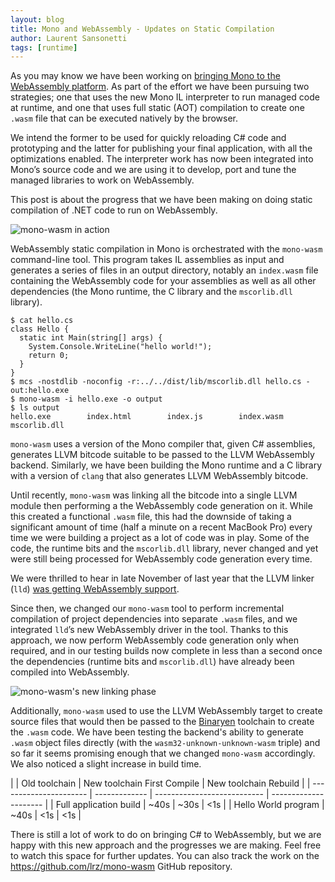 ```yaml
---
layout: blog
title: Mono and WebAssembly - Updates on Static Compilation
author: Laurent Sansonetti
tags: [runtime]
---
```


As you may know we have been working on [bringing Mono to the
WebAssembly platform](http://www.mono-project.com/news/2017/08/09/hello-webassembly).
As part of the effort we have been pursuing two strategies; one that
uses the new Mono IL interpreter to run managed code at runtime, and
one that uses full static (AOT) compilation to create one `.wasm` file
that can be executed natively by the browser.

We intend the former to be used for quickly reloading C# code and
prototyping and the latter for publishing your final application, with
all the optimizations enabled.  The interpreter work has now been
integrated into Mono’s source code and we are using it to develop,
port and tune the managed libraries to work on WebAssembly.

This post is about the progress that we have been making on doing
static compilation of .NET code to run on WebAssembly.

![mono-wasm in action](https://d2mxuefqeaa7sj.cloudfront.net/s_1B65124B0073CE294C70729B88F773366C5989AFAC363CB3C99279E1C86FF6C0_1516019889874_Untitled+Diagram+3.png)

WebAssembly static compilation in Mono is orchestrated with the
`mono-wasm` command-line tool. This program takes IL assemblies as
input and generates a series of files in an output directory, notably
an `index.wasm` file containing the WebAssembly code for your
assemblies as well as all other dependencies (the Mono runtime, the C
library and the `mscorlib.dll` library).


    $ cat hello.cs 
    class Hello {
      static int Main(string[] args) {
        System.Console.WriteLine("hello world!");
        return 0;
      }
    }
    $ mcs -nostdlib -noconfig -r:../../dist/lib/mscorlib.dll hello.cs -out:hello.exe
    $ mono-wasm -i hello.exe -o output
    $ ls output
    hello.exe        index.html        index.js        index.wasm        mscorlib.dll

`mono-wasm` uses a version of the Mono compiler that, given C#
assemblies, generates LLVM bitcode suitable to be passed to the LLVM
WebAssembly backend. Similarly, we have been building the Mono runtime
and a C library with a version of `clang` that also generates LLVM
WebAssembly bitcode.

Until recently, `mono-wasm` was linking all the bitcode into a single
LLVM module then performing a the WebAssembly code generation on
it. While this created a functional `.wasm` file, this had the
downside of taking a significant amount of time (half a minute on a
recent MacBook Pro) every time we were building a project as a lot of
code was in play. Some of the code, the runtime bits and the
`mscorlib.dll` library, never changed and yet were still being
processed for WebAssembly code generation every time.

We were thrilled to hear in late November of last year that the LLVM
linker (`lld`) [was getting WebAssembly
support](https://lld.llvm.org/WebAssembly.html).

Since then, we changed our `mono-wasm` tool to perform incremental
compilation of project dependencies into separate `.wasm` files, and
we integrated `lld`’s new WebAssembly driver in the tool. Thanks to
this approach, we now perform WebAssembly code generation only when
required, and in our testing builds now complete in less than a second
once the dependencies (runtime bits and `mscorlib.dll`) have already
been compiled into WebAssembly.


![mono-wasm's new linking phase](https://d2mxuefqeaa7sj.cloudfront.net/s_1B65124B0073CE294C70729B88F773366C5989AFAC363CB3C99279E1C86FF6C0_1516019734731_Untitled+Diagram+2.png)


Additionally, `mono-wasm` used to use the LLVM WebAssembly target to
create source files that would then be passed to the
[Binaryen](https://github.com/WebAssembly/binaryen) toolchain to
create the `.wasm` code.  We have been testing the backend's ability
to generate `.wasm` object files directly (with the
`wasm32-unknown-unknown-wasm` triple) and so far it seems promising
enough that we changed `mono-wasm` accordingly. We also noticed a
slight increase in build time.

|                        | Old toolchain | New toolchain
First Compile | New toolchain
Rebuild |
| ---------------------- | ------------- | --------------------------- | --------------------- |
| Full application build | ~40s          | ~30s                        | <1s                   |
| Hello World program    | ~40s          | <1s                         | <1s                   |


There is still a lot of work to do on bringing C# to WebAssembly, but
we are happy with this new approach and the progresses we are
making. Feel free to watch this space for further updates. You can
also track the work on the https://github.com/lrz/mono-wasm GitHub
repository.

